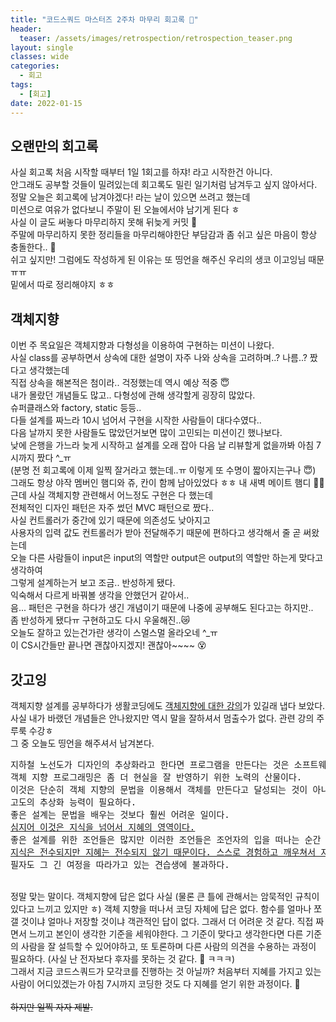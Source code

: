 ```yaml
---
title: "코드스쿼드 마스터즈 2주차 마무리 회고록 🙂"
header:
  teaser: /assets/images/retrospection/retrospection_teaser.png
layout: single
classes: wide
categories:
  - 회고
tags:
  - [회고]
date: 2022-01-15
---
```


## 오랜만의 회고록
사실 회고록 처음 시작할 때부터 1일 1회고를 하쟈! 라고 시작한건 아니다.  
안그래도 공부할 것들이 밀려있는데 회고록도 밀린 일기처럼 남겨두고 싶지 않아서다.  
정말 오늘은 회고록에 남겨야겠다! 라는 날이 있으면 쓰려고 했는데  
미션으로 여유가 없다보니 주말이 된 오늘에서야 남기게 된다 ㅎ  
사실 이 글도 써놓다 마무리하지 못해 뒤늦게 커밋 🤥  
주말에 마무리하지 못한 정리들을 마무리해야한단 부담감과 좀 쉬고 싶은 마음이 항상 충돌한다.. 🥲  
쉬고 싶지만! 그럼에도 작성하게 된 이유는 또 띵언을 해주신 우리의 생코 이고잉님 때문ㅠㅠ  
밑에서 따로 정리해야지 ㅎㅎ

## 객체지향
이번 주 목요일은 객체지향과 다형성을 이용하여 구현하는 미션이 나왔다.  
사실 class를 공부하면서 상속에 대한 설명이 자주 나와 상속을 고려하며..? 나름..? 짰다고 생각했는데  
직접 상속을 해본적은 첨이라.. 걱정했는데 역시 예상 적중 😇  
내가 몰랐던 개념들도 많고.. 다형성에 관해 생각할게 굉장히 많았다.  
슈퍼클래스와 factory, static 등등..  
다들 설계를 짜느라 10시 넘어서 구현을 시작한 사람들이 대다수였다..  
다음 날까지 못한 사람들도 많았던거보면 많이 고민되는 미션이긴 했나보다.  
낮에 은행을 가느라 늦게 시작하고 설계를 오래 잡아 다음 날 리뷰할게 없을까봐 아침 7시까지 짰다 ^_ㅠ  
(분명 전 회고록에 이제 일찍 잘거라고 했는데..ㅠ 이렇게 또 수명이 짧아지는구나 😇)  
그래도 항상 야작 멤버인 햄디와 쥬, 칸이 함께 남아있었다 ㅎㅎ 내 새벽 메이트 햄디 🐹🧡  
근데 사실 객체지향 관련해서 어느정도 구현은 다 했는데  
전체적인 디자인 패턴은 자주 썼던 MVC 패턴으로 짰다..  
사실 컨트롤러가 중간에 있기 때문에 의존성도 낮아지고  
사용자의 입력 값도 컨트롤러가 받아 전달해주기 때문에 편하다고 생각해서 줄 곧 써왔는데  
오늘 다른 사람들이 input은 input의 역할만 output은 output의 역할만 하는게 맞다고 생각하여  
그렇게 설계하는거 보고 조금.. 반성하게 됐다.  
익숙해서 다르게 바꿔볼 생각을 안했던거 같아서..  
음... 패턴은 구현을 하다가 생긴 개념이기 때문에 나중에 공부해도 된다고는 하지만..  
좀 반성하게 됐다ㅠ 구현하고도 다시 우울해진..😿  
오늘도 잘하고 있는건가란 생각이 스멀스멀 올라오네 ^_ㅠ  
이 CS시간들만 끝나면 괜찮아지겠지! 괜찮아~~~~ 😵

## 갓고잉
객체지향 설계를 공부하다가 생활코딩에도 <a href="https://opentutorials.org/course/743/6553">객체지향에 대한 강의</a>가 있길래 냅다 보았다.  
사실 내가 바랬던 개념들은 안나왔지만 역시 말을 잘하셔서 멈출수가 없다. 관련 강의 주루룩 수강ㅎ  
그 중 오늘도 띵언을 해주셔서 남겨본다.  
<pre class="white-box">
지하철 노선도가 디자인의 추상화라고 한다면 프로그램을 만든다는 것은 소프트웨어의 추상화라고 할 수 있다.
객체 지향 프로그래밍은 좀 더 현실을 잘 반영하기 위한 노력의 산물이다.
이것은 단순히 객체 지향의 문법을 이용해서 객체를 만든다고 달성되는 것이 아니다.  
고도의 추상화 능력이 필요하다.
좋은 설계는 문법을 배우는 것보다 훨씬 어려운 일이다.
<u>심지어 이것은 지식을 넘어서 지혜의 영역이다.</u>
좋은 설계를 위한 조언들은 많지만 이러한 조언들은 조언자의 입을 떠나는 순간 생명력을 잃어버린다.
<u>지식은 전수되지만 지혜는 전수되지 않기 때문이다. 스스로 경험하고 깨우쳐서 자기화시켜야 한다.</u>
필자도 그 긴 여정을 따라가고 있는 견습생에 불과하다.
</pre>
<br>
정말 맞는 말이다.  
객체지향에 답은 없다 사실  
(물론 큰 틀에 관해서는 암묵적인 규칙이 있다고 느끼고 있지만 ㅎ)  
객체 지향을 떠나서 코딩 자체에 답은 없다.  
함수를 얼마나 쪼갤 것이냐  
얼마나 저장할 것이냐  
객관적인 답이 없다.  
그래서 더 어려운 것 같다.  
직접 짜면서 느끼고 본인이 생각한 기준을 세워야한다.  
그 기준이 맞다고 생각한다면 다른 기준의 사람을 잘 설득할 수 있어야하고,  
또 토론하며 다른 사람의 의견을 수용하는 과정이 필요하다.  
(사실 난 전자보다 후자를 못하는 것 같다. 🤔 ㅋㅋㅋ)  
<br>
그래서 지금 코드스쿼드가 모각코를 진행하는 것 아닐까?  
처음부터 지혜를 가지고 있는 사람이 어디있겠는가  
아침 7시까지 코딩한 것도 다 지혜를 얻기 위한 과정이다. 🙂  
<br>
<br>
<s>하지만 일찍 자자 제발.<s>